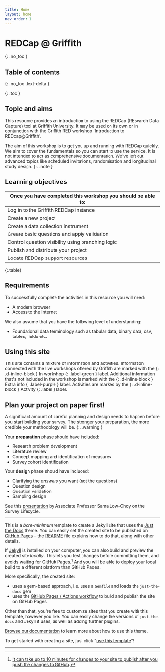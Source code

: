 ```yaml
---
title: Home
layout: home
nav_order: 1
---
```


# REDCap @ Griffith
{: .no_toc }

## Table of contents
{: .no_toc .text-delta }

{: .toc }

## Topic and aims

This resource provides an introduction to using the REDCap (REsearch Data Capture) tool at Griffith University. It may be used on its own or in conjunction with the Griffith RED workshop 'Introduction to REDcap@Griffith'.

The aim of this workshop is to get you up and running with REDCap quickly. We aim to cover the fundamentals so you can start to use the service. It is not intended to act as comprehensive documentation. We've left out advanced topics like scheduled invitations, randomisation and longitudinal study design.
{:. .note }

## Learning objectives

| Once you have completed this workshop you should be able to: |
| -----|
| Log in to the Griffith REDCap instance |
| Create a new project |
| Create a data collection instrument |
| Create basic questions and apply validation |
| Control question visibility using branching logic |
| Publish and distribute your project |
| Locate REDCap support resources |
{:.table}

## Requirements

To successfully complete the activities in this resource you will need: 

 - A modern browser
 - Access to the Internet

We also assume that you have the following level of understanding:

- Foundational data terminology such as tabular data, binary data, csv, tables, fields etc.

## Using this site

This site contains a mixture of information and activities. Information connected with the live workshops offered by Griffith are marked with the 
{: .d-inline-block }
In workshop
{: .label-green } 
label. Additional information that's not included in the workshop is marked with the 
{: .d-inline-block }
Extra info
{: .label-purple }
label. Activities are markes by the 
{: .d-inline-block }
Activity
{: .label }
label. 

## Plan your project on paper first!

A significant amount of careful planning and design needs to happen before you start building your survey. The stronger your preparation, the more credible your methodology will be.
{:. .warning }

Your **preparation** phase should have included: 

- Research problem development
- Literature review
- Concept mapping and identification of measures
- Survey cohort identification

Your **design** phase should have included:

- Clarifying the _answers_ you want (not the questions)
- Question design
- Question validation
- Sampling design

See this <a href="LowChoyResBaz2021.pdf">presentation</a> by Associate Professor Sama Low-Choy on the Survey Lifecycle.

----


This is a *bare-minimum* template to create a Jekyll site that uses the [Just the Docs] theme. You can easily set the created site to be published on [GitHub Pages] – the [README] file explains how to do that, along with other details.

If [Jekyll] is installed on your computer, you can also build and preview the created site *locally*. This lets you test changes before committing them, and avoids waiting for GitHub Pages.[^1] And you will be able to deploy your local build to a different platform than GitHub Pages.

More specifically, the created site:

- uses a gem-based approach, i.e. uses a `Gemfile` and loads the `just-the-docs` gem
- uses the [GitHub Pages / Actions workflow] to build and publish the site on GitHub Pages

Other than that, you're free to customize sites that you create with this template, however you like. You can easily change the versions of `just-the-docs` and Jekyll it uses, as well as adding further plugins.

[Browse our documentation][Just the Docs] to learn more about how to use this theme.

To get started with creating a site, just click "[use this template]"!

----

[^1]: [It can take up to 10 minutes for changes to your site to publish after you push the changes to GitHub](https://docs.github.com/en/pages/setting-up-a-github-pages-site-with-jekyll/creating-a-github-pages-site-with-jekyll#creating-your-site).

[Just the Docs]: https://just-the-docs.github.io/just-the-docs/
[GitHub Pages]: https://docs.github.com/en/pages
[README]: https://github.com/just-the-docs/just-the-docs-template/blob/main/README.md
[Jekyll]: https://jekyllrb.com
[GitHub Pages / Actions workflow]: https://github.blog/changelog/2022-07-27-github-pages-custom-github-actions-workflows-beta/
[use this template]: https://github.com/just-the-docs/just-the-docs-template/generate

